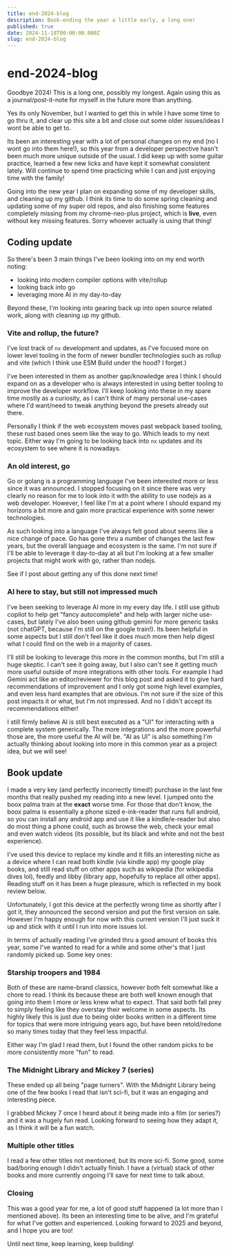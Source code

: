 ```yaml
---
title: end-2024-blog
description: Book-ending the year a little early, a long one!
published: true
date: 2024-11-18T00:00:00.000Z
slug: end-2024-blog
---
```


# end-2024-blog

Goodbye 2024! This is a long one, possibly my longest. Again using this as a journal/post-it-note for myself in the future more than anything.

Yes its only November, but I wanted to get this in while I have some time to go thru it, and clear up this site a bit and close out some older issues/ideas I wont be able to get to.

Its been an interesting year with a lot of personal changes on my end (no I wont go into them here!), so this year from a developer perspective hasn't been much more unique outside of the usual. I did keep up with some guitar practice, learned a few new licks and have kept it somewhat consistent lately. Will continue to spend time practicing while I can and just enjoying time with the family!

Going into the new year I plan on expanding some of my developer skills, and cleaning up my github. I think its time to do some spring cleaning and updating some of my super old repos, and also finishing some features completely missing from my chrome-neo-plus project, which is **live**, even without key missing features. Sorry whoever actually is using that thing!

## Coding update

So there's been 3 main things I've been looking into on my end worth noting:

- looking into modern compiler options with vite/rollup
- looking back into go
- leveraging more AI in my day-to-day

Beyond these, I'm looking into gearing back up into open source related work, along with cleaning up my github.

### Vite and rollup, the future?

I've lost track of `nx` development and updates, as I've focused more on lower level tooling in the form of newer bundler technologies such as rollup and vite (which I think use ESM Build under the hood? I forget.)

I've been interested in them as another gap/knowledge area I think I should expand on as a developer who is always interested in using better tooling to improve the developer workflow. I'll keep looking into these in my spare time mostly as a curiosity, as I can't think of many personal use-cases where I'd want/need to tweak anything beyond the presets already out there.

Personally I think if the web ecosystem moves past webpack based tooling, these rust based ones seem like the way to go. Which leads to my next topic. Either way I'm going to be looking back into `nx` updates and its ecosystem to see where it is nowadays.

### An old interest, go

Go or golang is a programming language I've been interested more or less since it was announced. I stopped focusing on it since there was very clearly no reason for me to look into it with the ability to use nodejs as a web developer. However, I feel like I'm at a point where I should expand my horizons a bit more and gain more practical experience with some newer technologies.

As such looking into a language I've always felt good about seems like a nice change of pace. Go has gone thru a number of changes the last few years, but the overall language and ecosystem is the same. I'm not sure if I'll be able to leverage it day-to-day at all but I'm looking
at a few smaller projects that might work with go, rather than nodejs.

See if I post about getting any of this done next time!

### AI here to stay, but still not impressed much

I've been seeking to leverage AI more in my every day life. I still use github copilot to help get "fancy autocomplete" and help with larger niche use-cases, but lately I've also been using github gemini for more generic tasks (not chatGPT, because I'm still on the google train!). Its been helpful in some aspects but I still don't feel like it does much more then help digest what I could find on the web in a majority of cases.

I'll still be looking to leverage this more in the common months, but I'm still a huge skeptic. I can't see it going away, but I also can't see it getting much more useful outside of more integrations with other tools. For example I had Gemini act like an editor/reviewer for this blog post and asked it to give hard recommendations of improvement and I only got some high level examples, and even less hard examples that are obvious. I'm not sure if the size of this post impacts it or what, but I'm not impressed. And no I didn't accept its recommendations either!

I still firmly believe AI is still best executed as a "UI" for interacting with a complete system generically. The more integrations and the more powerful those are, the more useful the AI will be. "AI as UI" is also something I'm actually thinking about looking into more in this common year as a project idea, but we will see!

## Book update

I made a very key (and perfectly incorrectly timed!) purchase in the last few months that really pushed my reading into a new level. I jumped onto the boox palma train at the **exact** worse time. For those that don't know, the boox palma is essentially a phone sized e-ink-reader that runs full android, so you can install any android app and use it like a kindle/e-reader but also do most thing a phone could, such as browse the web, check your email and even watch videos (its possible, but its black and white and not the best experience).

I've used this device to replace my kindle and it fills an interesting niche as a device where I can read both kindle (via kindle app) my google play books, and still read stuff on other apps such as wikipedia (for wikipedia dives lol), feedly and libby (library app, hopefully to replace all other apps). Reading stuff on it has been a huge pleasure, which is reflected in my book review below.

Unfortunately, I got this device at the perfectly wrong time as shortly after I got it, they announced the second version and put the first version on sale. However I'm happy enough for now with this current version I'll just suck it up and stick with it until I run into more issues lol.

In terms of actually reading I've grinded thru a good amount of books this year, some I've wanted to read for a while and some other's that I just randomly picked up. Some key ones:

### Starship troopers and 1984

Both of these are name-brand classics, however both felt somewhat like a chore to read. I think its because these are both well known enough that going into them I more or less knew what to expect. That said both fall prey to simply feeling like they overstay their welcome in some aspects. Its highly likely this is just due to being older books written in a different time for topics that were more intriguing years ago, but have been retold/redone so many times today that they feel less impactful.

Either way I'm glad I read them, but I found the other random picks to be more consistently more "fun" to read.

### The Midnight Library and Mickey 7 (series)

These ended up all being "page turners". With the Midnight Library being one of the few books I read that isn't sci-fi, but it was an engaging and interesting piece.

I grabbed Mickey 7 once I heard about it being made into a film (or series?) and it was a hugely fun read. Looking forward to seeing how they adapt it, as I think it will be a fun watch.

### Multiple other titles

I read a few other titles not mentioned, but its more sci-fi. Some good, some bad/boring enough I didn't actually finish. I have a (virtual) stack of other books and more currently ongoing I'll save for next time to talk about.

### Closing

This was a good year for me, a lot of good stuff happened (a lot more than I mentioned above). Its been an interesting time to be alive, and I'm grateful for what I've gotten and experienced. Looking forward to 2025 and beyond, and I hope you are too!

Until next time, keep learning, keep building!
